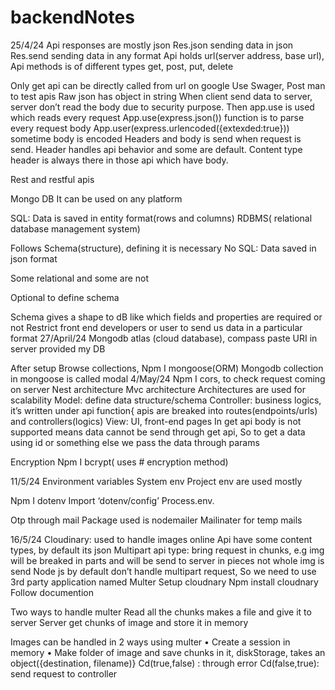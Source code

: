 # backendNotes

25/4/24
Api responses are mostly json
Res.json sending data in json
Res.send sending data in any format
Api holds url(server address, base url), 
Api methods is of different types get, post, put, delete
 
Only get api can be directly called from url on google
Use Swager, Post man to test apis
Raw json has object in string
When client send data to server, server don’t read the body due to security purpose. Then app.use is used which reads every request
App.use(express.json()) function is to parse every request body
App.user(express.urlencoded({extexded:true})) sometime body is encoded
Headers and body is send when request is send. Header handles api behavior and some are default.
Content type header is always there in those api which have body.

Rest and restful apis

Mongo DB
It can be used on any platform

SQL:
Data is saved in entity format(rows and columns)
RDBMS( relational database management system)

Follows Schema(structure), defining it is necessary	No SQL:
Data saved in json format

Some relational and some are not

Optional to define schema

Schema gives a shape to dB like which fields and properties are required or not
Restrict front end developers or user to send us data in a particular format
27/April/24
Mongodb atlas (cloud database), compass paste URI in server provided my DB

After setup
Browse collections, 
Npm I mongoose(ORM)
Mongodb collection in mongoose is called modal
4/May/24
Npm I cors, to check request coming on server
Nest architecture
Mvc architecture
Architectures are used for scalability
Model: define data structure/schema
Controller: business logics, it’s written under api function{ apis are breaked into routes(endpoints/urls) and controllers(logics)
View: UI, front-end pages
In get api body is not supported means data cannot be send through get api, So to get a data using id or something else we pass the data through params

Encryption
Npm I bcrypt( uses # encryption method)


11/5/24
Environment variables
System env
Project env are used mostly

Npm I dotenv
Import ‘dotenv/config’
Process.env.<name of variable>

Otp through mail
Package used is nodemailer
Mailinater for temp mails

16/5/24
Cloudinary: used to handle images online
Api have some content types, by default its json
Multipart api type: bring request in chunks, e.g img will be breaked in parts and will be send to server in pieces not whole img is send
Node js by default don’t handle multipart request, So we need to use 3rd party application named Multer
Setup cloudnary
Npm install cloudnary
Follow documention

Two ways to handle multer
Read all the chunks makes a file and give it to server
Server get chunks of image and store it in memory

Images can be handled in 2 ways using multer
•	Create a session in memory
•	Make folder of image and save chunks in it, diskStorage, takes an object({destination, filename)}
Cd(true,false) : through error
Cd(false,true): send request to controller


